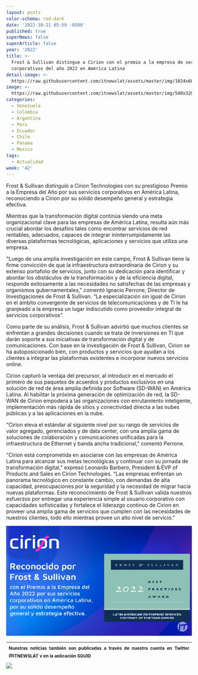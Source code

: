 ```yaml
---
layout: posts
color-schema: red-dark
date: '2022-10-21 05:59 -0500'
published: true
superNews: false
superArticle: false
year: '2022'
title: >-
  Frost & Sullivan distingue a Cirion con el premio a la empresa de servicios
  corporativos del año 2022 en América Latina
detail-image: >-
  https://raw.githubusercontent.com/itnewslat/assets/master/img/1024x680/cirion-2022-g.jpg
image: >-
  https://raw.githubusercontent.com/itnewslat/assets/master/img/540x320/cirion-2022-p.jpg
categories:
  - Venezuela
  - Colombia
  - Argentina
  - Perú
  - Ecuador
  - Chile
  - Panama
  - Mexico
tags:
  - Actualidad
week: '42'
---
```

Frost & Sullivan distinguió a Cirion Technologies con su prestigioso Premio a la Empresa del Año por sus servicios corporativos en América Latina, reconociendo a Cirion por su sólido desempeño general y estrategia efectiva.

Mientras que la transformación digital continúa siendo una meta organizacional clave para las empresas de América Latina, resulta aún más crucial abordar los desafíos tales como encontrar servicios de red rentables, adecuados, capaces de integrar ininterrumpidamente las diversas plataformas tecnológicas, aplicaciones y servicios que utiliza una empresa.
 
"Luego de una amplia investigación en este campo, Frost & Sullivan tiene la firme convicción de que la infraestructura extraordinaria de Cirion y su extenso portafolio de servicios, junto con su dedicación para identificar y abordar los obstáculos de la transformación y de la eficiencia digital, responde exitosamente a las necesidades no satisfechas de las empresas y organismos gubernamentales,” comentó Ignacio Perrone, Director de Investigaciones de Frost & Sullivan. “La especialización sin igual de Cirion en el ámbito convergente de servicios de telecomunicaciones y de TI le ha granjeado a la empresa un lugar indiscutido como proveedor integral de servicios corporativos”.
 
Como parte de su análisis, Frost & Sullivan advirtió que muchos clientes se enfrentan a grandes decisiones cuando se trata de inversiones en TI que darán soporte a sus iniciativas de transformación digital y de comunicaciones. Con base en la investigación de Frost & Sullivan, Cirion se ha autoposicionado bien, con productos y servicios que ayudan a los clientes a integrar las plataformas existentes e incorporar nuevos servicios online.
 
Cirion capturó la ventaja del precursor, al introducir en el mercado el primero de sus paquetes de acuerdos y productos exclusivos en una solución de red de área amplia definida por Software (SD-WAN) en América Latina. Al habilitar la próxima generación de optimización de red, la SD-WAN de Cirion empodera a las organizaciones con enrutamiento inteligente, implementación más rápida de sitios y conectividad directa a las nubes públicas y a las aplicaciones en la nube.
 
“Cirion eleva el estándar al siguiente nivel por su rango de servicios de valor agregado, gerenciados y de data center, con una amplia gama de soluciones de colaboración y comunicaciones unificadas para la infraestructura de Ethernet y banda ancha tradicional,” comentó Perrone.
 
“Cirion está comprometida en asociarse con las empresas de América Latina para alcanzar sus metas tecnológicas y continuar con su jornada de transformación digital,” expresó Leonardo Barbero, President & EVP of Products and Sales en Cirion Technologies. “Las empresas enfrentan un panorama tecnológico en constante cambio, con demandas de alta capacidad, preocupaciones por la seguridad y la necesidad de migrar hacia nuevas plataformas. Este reconocimiento de Frost & Sullivan valida nuestros esfuerzos por entregar una experiencia simple al usuario corporativo con capacidades sofisticadas y fortalece el liderazgo continuo de Cirion en proveer una amplia gama de servicios que cumplen con las necesidades de nuestros clientes, todo ello mientras provee un alto nivel de servicio.”

![](https://raw.githubusercontent.com/itnewslat/assets/master/img/540x320/cirion-2022-p.jpg)

<table style="height: 42px;" width="569">
<tbody>
<tr>
<td style="text-align: justify;"><sub><strong>Nuestras noticias también son publicadas a través de nuestra cuenta en Twitter <a href="https://twitter.com/itnewslat?lang=es">@ITNEWSLAT</a> y en la aplicación <a href="https://squidapp.co/en/">SQUID</a></strong></sub></td>
</tr>
</tbody>
</table>

<img src="https://tracker.metricool.com/c3po.jpg?hash=56f88a41e39ab42c063cc51676587a04"/>